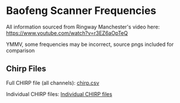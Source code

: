 # Baofeng Scanner Frequencies

All information sourced from Ringway Manchester's video here: https://www.youtube.com/watch?v=r3EZ6aOpTeQ

YMMV, some frequencies may be incorrect, source pngs included for comparison

## Chirp Files

Full CHIRP file (all channels): [chirp.csv](chirp.csv)

Individual CHIRP files: [Individual CHIRP files](chirp_files/)
